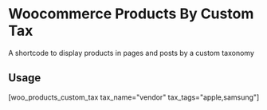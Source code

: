 # Woocommerce Products By Custom Tax
A shortcode to display products in pages and posts by a custom taxonomy

## Usage
[woo_products_custom_tax tax_name="vendor" tax_tags="apple,samsung"]
